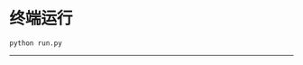 # 终端运行

```shell
python run.py
```
**************************************************************************************************************************************************************************************************************************************************************************************************************************************************************